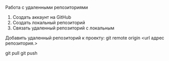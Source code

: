 Работа с удаленными репозиториями

1. Создать аккаунт на GitHub
2. Создать локальный репозиторий
3. Связать удаленный репозиторий с локальным

Добавить удаленный репозиторий к проекту:
git remote origin <url адрес репозитория.>

git pull
git push